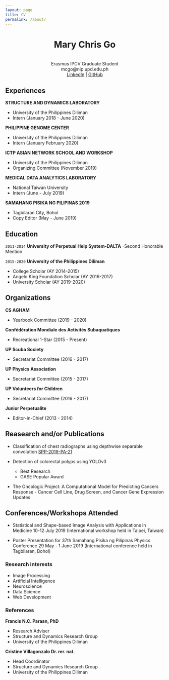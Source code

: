 ```yaml
---
layout: page
title: CV
permalink: /about/
---
```


<p style="text-align: center;">
<b> <h1> <center>Mary Chris Go</center> </h1> </b> <br/>

<center>
Erasmus IPCV Graduate Student <br>
mcgo@nip.upd.edu.ph
<div id="webaddress">
<a href="https://www.linkedin.com/in/mary-chris-go-510015114">LinkedIn</a>
| <a href="https://github.com/marychrisgo">GitHub</a>
</div>
</center>

</p>

## Experiences

**STRUCTURE AND DYNAMICS LABORATORY**
* University of the Philippines Diliman
* Intern (January 2018 - June 2020)

**PHILIPPINE GENOME CENTER**
* University of the Philippines Diliman
* Intern (January February 2020)

**ICTP ASIAN NETWORK SCHOOL AND WORKSHOP**
* University of the Philippines Diliman
* Organizing Committee (November 2019)

**MEDICAL DATA ANALYTICS LABORATORY**
* National Taiwan University
* Intern (June - July 2019)

**SAMAHANG PISIKA NG PILIPINAS 2019**
* Tagbilaran City, Bohol
* Copy Editor (May - June 2019)

## Education

`2011-2014`
__University of Perpetual Help System-DALTA__
-Second Honorable Mention

`2015-2020`
__University of the Philippines Diliman__
- College Scholar (AY 2014-2015)
- Angelo King Foundation Scholar (AY 2016-2017)
- University Scholar (AY 2019-2020)


## Organizations

**CS AGHAM**
* Yearbook Committee (2019 - 2020)

**Confédération Mondiale des Activités Subaquatiques**
* Recreational 1-Star (2015 - Present)

**UP Scuba Society**
* Secretariat Committee (2016 - 2017)

**UP Physics Association**
* Secretariat Committee (2015 - 2017)

**UP Volunteers for Children**
* Secretariat Committee (2016 - 2017)

**Junior Perpetualite**
* Editor-in-Chief (2013 - 2014)


## Reasearch and/or Publications

* Classification of chest radiographs using depthwise separable convolution [SPP-2019-PA-21](https://paperview.spp-online.org/proceedings/article/view/SPP-2019-PA-21)

* Detection of colorectal polyps using YOLOv3
    * Best Research
    * GASE Popular Award

* The Oncologic Project: A Computational Model for Predicting Cancers Response - Cancer Cell Line, Drug Screen,  and Cancer Gene Expression Updates

## Conferences/Workshops Attended

* Statistical and Shape-based Image Analysis with Applications in Medicine 10-12 July 2019 (International workshop held in Taipei, Taiwan)

* Poster Presentation for 37th Samahang Pisika ng Pilipinas Physics Conference 29 May - 1 June 2019 (International conference held in Tagbilaran, Bohol)

### Research interests

* Image Processing
* Artificial Intelligence
* Neuroscience
* Data Science
* Web Development

### References

**Francis N.C. Paraan, PhD**
- Research Adviser
- Structure and Dynamics Research Group
- University of the Philippines Diliman

**Cristine Villagonzalo Dr. rer. nat.**
- Head Coordinator
- Structure and Dynamics Research Group
- University of the Philippines Diliman



<!-- ### Footer

Last updated: May 2013 -->

